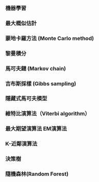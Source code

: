 ### 機器學習
### 最大概似估計
### 蒙地卡羅方法 (Monte Carlo method)
### 黎曼積分
### 馬可夫鏈 (Markov chain)
### 吉布斯採樣 (Gibbs sampling)
### 隱藏式馬可夫模型
### 維特比演算法（Viterbi algorithm）
### 最大期望演算法 EM演算法
### K-近鄰演算法
### 決策樹
### 隨機森林(Random Forest)
